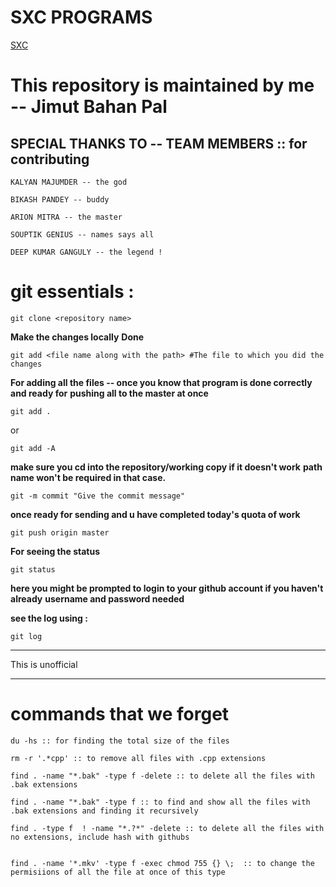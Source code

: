 # SXC PROGRAMS
[SXC](http://sxccal.edu)


# This repository is maintained by me -- Jimut Bahan Pal

## SPECIAL THANKS TO -- TEAM MEMBERS :: for contributing

```
KALYAN MAJUMDER -- the god
```
```
BIKASH PANDEY -- buddy
```
```
ARION MITRA -- the master
```
```
SOUPTIK GENIUS -- names says all
```
```
DEEP KUMAR GANGULY -- the legend !
```



# git essentials :

```
git clone <repository name>
```


**Make the changes locally**
**Done**

```
git add <file name along with the path> #The file to which you did the changes
```

**For adding all the files -- once you know that program is done correctly and ready for**
**pushing all to the master at once <easily a faster way and preffered>**


```
git add .
```
	
or 
	
```
git add -A
```
	

	
**make sure you cd into the repository/working copy if it doesn't work**
**path name won't be required in that case.**
	
```
git -m commit "Give the commit message"
```
	
	
	
**once ready for sending and u have completed today's quota of work**
	
```
git push origin master 
```
	
	
	
**For seeing the status**
	
```
git status
```
	
**here you might be prompted to login to your github account if you haven't already**
**username and password needed**

	
	
**see the log using :**
	
```
git log
```


****
This is unofficial
****

# commands that we forget
```
du -hs :: for finding the total size of the files
```

```
rm -r '.*cpp' :: to remove all files with .cpp extensions

find . -name "*.bak" -type f -delete :: to delete all the files with .bak extensions

find . -name "*.bak" -type f :: to find and show all the files with .bak extensions and finding it recursively

find . -type f  ! -name "*.?*" -delete :: to delete all the files with no extensions, include hash with githubs


```
```
find . -name '*.mkv' -type f -exec chmod 755 {} \;  :: to change the permisiions of all the file at once of this type
```







